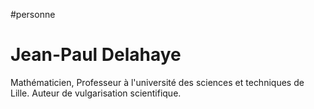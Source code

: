 #personne
# Jean-Paul Delahaye
Mathématicien, Professeur à l'université des sciences et techniques de Lille.
Auteur de vulgarisation scientifique.


